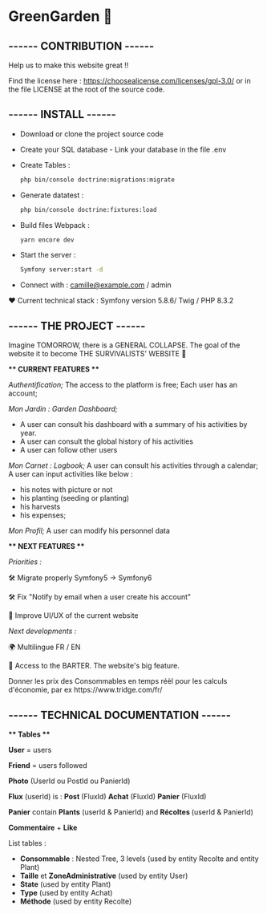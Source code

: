 # GreenGarden 🌱

## ------ CONTRIBUTION ------

<p>Help us to make this website great !!

Find the license here : https://choosealicense.com/licenses/gpl-3.0/
or in the file LICENSE at the root of the source code.</p>

## ------ INSTALL ------

- Download or clone the project source code
- Create your SQL database - Link your database in the file .env
- Create Tables :
  ```bash
  php bin/console doctrine:migrations:migrate
  ```
- Generate datatest :
  ```bash
  php bin/console doctrine:fixtures:load
   ```
- Build files Webpack :
  ```bash
  yarn encore dev
   ```

- Start the server :
  ```bash
  Symfony server:start -d
  ```
- Connect with : camille@example.com / admin

❤️ Current technical stack : Symfony version 5.8.6/ Twig / PHP 8.3.2



## ------ THE PROJECT ------

Imagine TOMORROW, there is a GENERAL COLLAPSE. The goal of the website it to become THE SURVIVALISTS' WEBSITE 🚀


 <b>** CURRENT FEATURES **</b>

<i>Authentification;</i> The access to the platform is free; Each user has an account;

<i>Mon Jardin : Garden Dashboard;</i>
- A user can consult his dashboard with a summary of his activities by year. 
- A user can consult the global history of his activities
- A user can follow other users</p>

<i>Mon Carnet : Logbook;</i>  A user can consult his activities through a calendar; A user can input activities like below :
- his notes with picture or not
- his planting (seeding or planting)
- his harvests
- his expenses;

<i>Mon Profil; </i>A user can modify his personnel data


<b>** NEXT FEATURES **</b>

<i>Priorities :</i>
<p>🛠️ Migrate properly Symfony5 -> Symfony6</p>
<p></p>🛠️ Fix "Notify by email when a user create his account"</p>
<p></p>🎨 Improve UI/UX of the current website</p>

<i>Next developments :</i>

<p>🌍 Multilingue FR / EN</p>

<p>🎯 Access to the BARTER. The website's big feature.</p>

<p> Donner les prix des Consommables en temps réèl pour les calculs d'économie, par ex https://www.tridge.com/fr/</p>



## ------ TECHNICAL DOCUMENTATION ------

<b>** Tables **</b>

<p><b>User</b> = users</p>
<p><b>Friend</b> = users followed</p>

<p><b>Photo</b> (UserId ou PostId ou PanierId)</p>

<p><b>Flux</b> (userId) is :
    <b>Post </b>(FluxId)
    <b>Achat</b> (FluxId)
    <b>Panier</b> (FluxId)
  
<p><b>Panier</b> contain <b>Plants</b> (userId & PanierId) and <b>Récoltes </b>(userId & PanierId) </p>

<p><b>Commentaire</b> + <b>Like</b></p>

List tables : 
- <b>Consommable</b> : Nested Tree, 3 levels (used by entity Recolte and entity Plant)
- <b>Taille</b> et <b>ZoneAdministrative</b> (used by entity User)
- <b>State</b> (used by entity Plant)
- <b>Type</b> (used by entity Achat)
- <b>Méthode</b> (used by entity Recolte)




